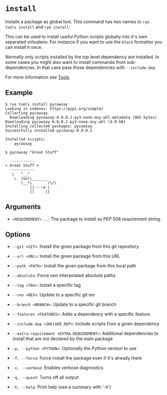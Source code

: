 # `install`

Installs a package as global tool.  This command has two names
to `rye tools install` and `rye install`.

This can be used to install useful Python scripts globally into it's own
separated virtualenv.  For instance if you want to use the `black` formatter
you can install it once.

Normally only scripts installed by the top level dependency are installed.  In
some cases you might also want to install commands from sub-dependencies.  In
that case pass those dependencies with `--include-dep`.

For more information see [Tools](/guide/tools/).

## Example

```
$ rye tools install pycowsay
Looking in indexes: https://pypi.org/simple/
Collecting pycowsay
  Downloading pycowsay-0.0.0.2-py3-none-any.whl.metadata (965 bytes)
Downloading pycowsay-0.0.0.2-py3-none-any.whl (4.0 kB)
Installing collected packages: pycowsay
Successfully installed pycowsay-0.0.0.2

Installed scripts:
  - pycowsay

$ pycowsay "Great Stuff"

  -----------
< Great Stuff >
  -----------
   \   ^__^
    \  (oo)\_______
       (__)\       )\/\
           ||----w |
           ||     ||
```

## Arguments

* `<REQUIREMENT>...`: The package to install as PEP 508 requirement string.

## Options

* `--git <GIT>`: Install the given package from this git repository

* `--url <URL>`: Install the given package from this URL

* `--path <PATH>`: Install the given package from this local path

* `--absolute`: Force non interpolated absolute paths

* `--tag <TAG>`: Install a specific tag

* `--rev <REV>`: Update to a specific git rev

* `--branch <BRANCH>`: Update to a specific git branch

* `--features <FEATURES>`: Adds a dependency with a specific feature

* `--include-dep <INCLUDE_DEP>`: Include scripts from a given dependency

* `--extra-requirement <EXTRA_REQUIREMENT>`: Additional dependencies to install that are not declared by the main package

* `-p, --python <PYTHON>`: Optionally the Python version to use

* `-f, --force`: Force install the package even if it's already there

* `-v, --verbose`: Enables verbose diagnostics

* `-q, --quiet`: Turns off all output

* `-h, --help`: Print help (see a summary with '-h')